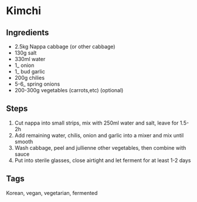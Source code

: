 # Kimchi

## Ingredients

* 2.5kg Nappa cabbage (or other cabbage)
* 130g salt
* 330ml water
* 1_ onion
* 1_ bud garlic
* 200g chilies
* 5-6_ spring onions
* 200-300g vegetables (carrots,etc) (optional)

## Steps

1. Cut nappa into small strips, mix with 250ml water and salt, leave for 1.5-2h
2. Add remaining water, chilis, onion and garlic into a mixer and mix until smooth
3. Wash cabbage, peel and jullienne other vegetables, then combine with sauce
4. Put into sterile glasses, close airtight and let ferment for at least 1-2 days

## Tags
Korean, vegan, vegetarian, fermented
